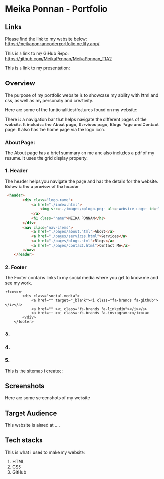 # Meika Ponnan - Portfolio

## Links
Please find the link to my website below:
https://meikaponnancoderportfolio.netlify.app/

This is a link to my GiHub Repo:
https://github.com/MeikaPonnan/MeikaPonnan_T1A2

This is a link to my presentation:

## Overview
The purpose of my portfolio website is to showcase my ability with html and css, as well as my personaliy and creativity.

Here are some of the funtionalities/features found on my website:

There is a navigation bar that helps navigate the different pages of the website. It includes the About page, Services page, Blogs Page and Contact page. It also has the home page via the logo icon.

### About Page:

The About page has a brief summary on me and also includes a pdf of my resume. It uses the grid display property.

### 1. Header
The header helps you navigate the page and has the details for the website. Below is the a preview of the header
```html
 <header>
        <div class="logo-name">
            <a href="./index.html">
                <img src="./images/mplogo.png" alt="Website Logo" id="logo">
            </a> 
            <h1 class="name">MEIKA PONNAN</h1>
        </div>
        <nav class="nav-items">
            <a href="./pages/about.html">About</a>
            <a href="./pages/services.html">Services</a>
            <a href="./pages/blogs.html">Blogs</a>
            <a href="./pages/contact.html">Contact Me</a>
        </nav>
    </header>
```
### 2. Footer
The Footer contains links to my social media where you get to know me and see my work.
```
<footer>
        <div class="social-media">
            <a href="" target="_blank"><i class="fa-brands fa-github"></i></a>
            <a href="" ><i class="fa-brands fa-linkedin"></i></a>
            <a href="" ><i class="fa-brands fa-instagram"></i></a>
        </div>
    </footer>
```
### 3.
### 4.
### 5.

This is the sitemap i created:

## Screenshots
Here are some screenshots of my website

## Target Audience
This website is aimed at ....

## Tech stacks
This is what i used to make my website:
1. HTML
2. CSS
3. GitHub

